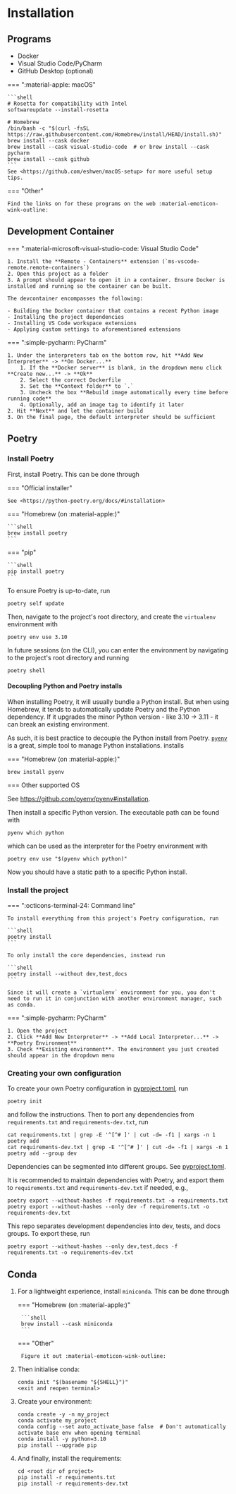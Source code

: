 # Installation

## Programs

- Docker
- Visual Studio Code/PyCharm
- GitHub Desktop (optional)

=== ":material-apple: macOS"

    ```shell
    # Rosetta for compatibility with Intel
    softwareupdate --install-rosetta
    
    # Homebrew
    /bin/bash -c "$(curl -fsSL https://raw.githubusercontent.com/Homebrew/install/HEAD/install.sh)"
    brew install --cask docker
    brew install --cask visual-studio-code  # or brew install --cask pycharm
    brew install --cask github
    ```
    See <https://github.com/eshwen/macOS-setup> for more useful setup tips.

=== "Other"

    Find the links on for these programs on the web :material-emoticon-wink-outline:

## Development Container

=== ":material-microsoft-visual-studio-code: Visual Studio Code"

    1. Install the **Remote - Containers** extension (`ms-vscode-remote.remote-containers`)
    2. Open this project as a folder
    3. A prompt should appear to open it in a container. Ensure Docker is installed and running so the container can be built.

    The devcontainer encompasses the following:

    - Building the Docker container that contains a recent Python image
    - Installing the project dependencies
    - Installing VS Code workspace extensions
    - Applying custom settings to aforementioned extensions

=== ":simple-pycharm: PyCharm"

    1. Under the interpreters tab on the bottom row, hit **Add New Interpreter** -> **On Docker...**
        1. If the **Docker server** is blank, in the dropdown menu click **Create new...** -> **Ok**
        2. Select the correct Dockerfile
        3. Set the **Context folder** to `.` 
        3. Uncheck the box **Rebuild image automatically every time before running code**
        4. Optionally, add an image tag to identify it later
    2. Hit **Next** and let the container build
    3. On the final page, the default interpreter should be sufficient

## Poetry

### Install Poetry

First, install Poetry. This can be done through

=== "Official installer"

    See <https://python-poetry.org/docs/#installation>

=== "Homebrew (on :material-apple:)"

    ```shell
    brew install poetry
    ```

=== "pip"

    ```shell
    pip install poetry
    ```

To ensure Poetry is up-to-date, run

```shell
poetry self update
```

Then, navigate to the project's root directory, and create the `virtualenv` environment with

```shell
poetry env use 3.10
```

In future sessions (on the CLI), you can enter the environment by navigating to the project's root directory and running

```shell
poetry shell
```

#### Decoupling Python and Poetry installs

When installing Poetry, it will usually bundle a Python install. But when using Homebrew, it tends to automatically
update Poetry and the Python dependency. If it upgrades the minor Python version - like 3.10 -> 3.11 - it can break an
existing environment.

As such, it is best practice to decouple the Python install from Poetry. [`pyenv`](https://github.com/pyenv/pyenv) is a
great, simple tool to manage Python installations.
installs

=== "Homebrew (on :material-apple:)"

   ```shell
   brew install pyenv
   ```

=== Other supported OS

See <https://github.com/pyenv/pyenv#installation>.

Then install a specific Python version. The executable path can be found with

```shell
pyenv which python
```

which can be used as the interpreter for the Poetry environment with

```shell
poetry env use "$(pyenv which python)"
```

Now you should have a static path to a specific Python install.

### Install the project

=== ":octicons-terminal-24: Command line"

    To install everything from this project's Poetry configuration, run
    
    ```shell
    poetry install
    ```
    
    To only install the core dependencies, instead run
    
    ```shell
    poetry install --without dev,test,docs
    ```
    
    Since it will create a `virtualenv` environment for you, you don't need to run it in conjunction with another environment manager, such as conda.

=== ":simple-pycharm: PyCharm"

    1. Open the project
    2. Click **Add New Interpreter** -> **Add Local Interpreter...** -> **Poetry Environment**
    3. Check **Existing environment**. The environment you just created should appear in the dropdown menu

### Creating your own configuration

To create your own Poetry configuration in [pyproject.toml], run

```shell
poetry init
```

and follow the instructions. Then to port any dependencies from ``requirements.txt`` and ``requirements-dev.txt``, run

```shell
cat requirements.txt | grep -E '^[^# ]' | cut -d= -f1 | xargs -n 1 poetry add
cat requirements-dev.txt | grep -E '^[^# ]' | cut -d= -f1 | xargs -n 1 poetry add --group dev
```

Dependencies can be segmented into different groups. See [pyproject.toml].

It is recommended to maintain dependencies with Poetry, and export them to ``requirements.txt``
and ``requirements-dev.txt`` if needed, e.g.,

```shell
poetry export --without-hashes -f requirements.txt -o requirements.txt
poetry export --without-hashes --only dev -f requirements.txt -o requirements-dev.txt
```

This repo separates development dependencies into dev, tests, and docs groups. To export these, run

```shell
poetry export --without-hashes --only dev,test,docs -f requirements.txt -o requirements-dev.txt
```

## Conda

1. For a lightweight experience, install `miniconda`. This can be done through

    === "Homebrew (on :material-apple:)"

        ```shell
        brew install --cask miniconda
        ```

    === "Other"

        Figure it out :material-emoticon-wink-outline:

2. Then initialise conda:

    ```shell
    conda init "$(basename "${SHELL}")"
    <exit and reopen terminal>
    ```

3. Create your environment:

    ```shell
    conda create -y -n my_project
    conda activate my_project
    conda config --set auto_activate_base false  # Don't automatically activate base env when opening terminal
    conda install -y python=3.10
    pip install --upgrade pip
    ```

4. And finally, install the requirements:

    ```shell
    cd <root dir of project>
    pip install -r requirements.txt
    pip install -r requirements-dev.txt
    ```

[pyproject.toml]: https://github.com/eshwen/ds-python-boilerplate/blob/main/pyproject.toml
